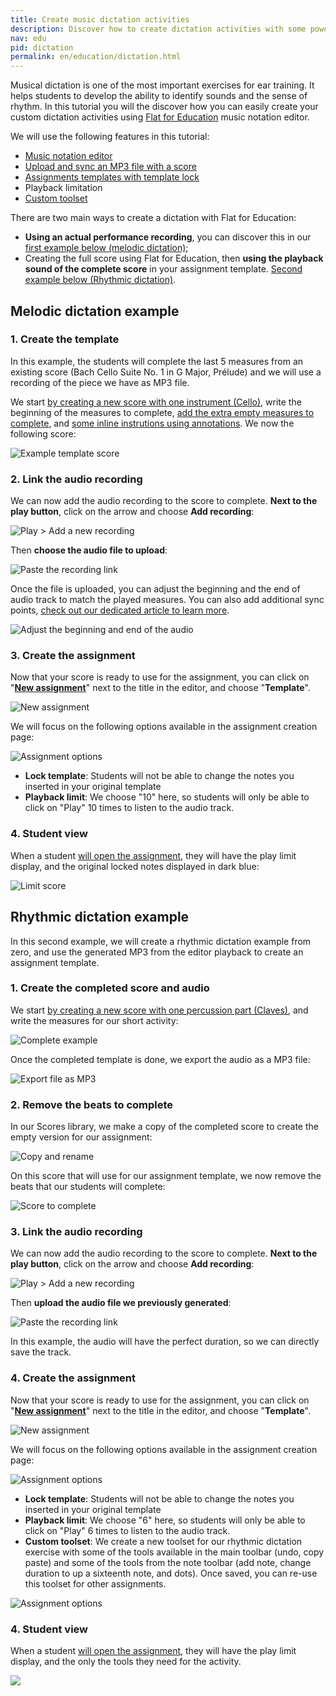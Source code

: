 ```yaml
---
title: Create music dictation activities
description: Discover how to create dictation activities with some powerful features available in Flat for Education
nav: edu
pid: dictation
permalink: en/education/dictation.html
---
```


Musical dictation is one of the most important exercises for ear training. It helps students to develop the ability to identify sounds and the sense of rhythm. In this tutorial you will the discover how you can easily create your custom dictation activities using [Flat for Education](https://flat.io/edu) music notation editor.

We will use the following features in this tutorial:

- [Music notation editor](/help/en/music-notation-software/)
- [Upload and sync an MP3 file with a score](/help/en/music-notation-software/synchronize-external-recording.html)
- [Assignments templates with template lock](help/en/education/templates.html)
- Playback limitation
- [Custom toolset](/help/en/education/toolset.html)

There are two main ways to create a dictation with Flat for Education:

- **Using an actual performance recording**, you can discover this in our [first example below (melodic dictation)](#melodic-dictation-example);
- Creating the full score using Flat for Education, then **using the playback sound of the complete score** in your assignment template. [Second example below (Rhythmic dictation)](#rhythmic-dictation-example).

## Melodic dictation example

### 1. Create the template

In this example, the students will complete the last 5 measures from an existing score (Bach Cello Suite No. 1 in G Major, Prélude) and we will use a recording of the piece we have as MP3 file.

We start [by creating a new score with one instrument (Cello)](/help/en/music-notation-software/create-your-first-music-score.html), write the beginning of the measures to complete, [add the extra empty measures to complete](/help/en/music-notation-software/addmeasure.html), and [some inline instrutions using annotations](/help/en/music-notation-software/annotation.html). We now the following score:

![Example template score](/help/assets/img/edu/dictation-score-bach.png)

### 2. Link the audio recording

We can now add the audio recording to the score to complete. **Next to the play button**, click on the arrow and choose **Add recording**:

![Play > Add a new recording](/help/assets/img/editor/recording-ddn-add.png)

Then **choose the audio file to upload**:

![Paste the recording link](/help/assets/img/editor/recording-link-add.png)

Once the file is uploaded, you can adjust the beginning and the end of audio track to match the played measures. You can also add additional sync points, [check out our dedicated article to learn more](/help/en/music-notation-software/synchronize-external-recording.html).

![Adjust the beginning and end of the audio](/help/assets/img/edu/dictation-score-bach-sync.png)

### 3. Create the assignment

Now that your score is ready to use for the assignment, you can click on "[**New assignment**](/help/en/education/assignments-activities.html)" next to the title in the editor, and choose "**Template**".

![New assignment](/help/assets/img/edu/dictation-score-bach-new-assignment.png)

We will focus on the following options available in the assignment creation page:

![Assignment options](/help/assets/img/edu/dictation-lock-play-limit.png)

* **Lock template**: Students will not be able to change the notes you inserted in your original template
* **Playback limit**: We choose "10" here, so students will only be able to click on "Play" 10 times to listen to the audio track.

### 4. Student view

When a student [will open the assignment](http://127.0.0.1:4000/help/en/education/student-view.html#work-on-an-assignment), they will have the play limit display, and the original locked notes displayed in dark blue:

![Limit score](/help/assets/img/edu/dictation-score-bach-play-limit.png)

## Rhythmic dictation example

In this second example, we will create a rhythmic dictation example from zero, and use the generated MP3 from the editor playback to create an assignment template.

### 1. Create the completed score and audio

We start [by creating a new score with one percussion part (Claves)](/help/en/music-notation-software/create-your-first-music-score.html), and write the measures for our short activity:

![Complete example](/help/assets/img/edu/dictation-score-rhythmic-full.png)

Once the completed template is done, we export the audio as a MP3 file:

![Export file as MP3](/help/assets/img/edu/dictation-score-rhythmic-export-mp3.png)

### 2. Remove the beats to complete

In our Scores library, we make a copy of the completed score to create the empty version for our assignment:

![Copy and rename](/help/assets/img/edu/dictation-score-rhythmic-rename.gif)

On this score that will use for our assignment template, we now remove the beats that our students will complete:

![Score to complete](/help/assets/img/edu/dictation-score-rhythmic-tocomplete.png)

### 3. Link the audio recording

We can now add the audio recording to the score to complete. **Next to the play button**, click on the arrow and choose **Add recording**:

![Play > Add a new recording](/help/assets/img/editor/recording-ddn-add.png)

Then **upload the audio file we previously generated**:

![Paste the recording link](/help/assets/img/editor/recording-link-add.png)

In this example, the audio will have the perfect duration, so we can directly save the track.

### 4. Create the assignment

Now that your score is ready to use for the assignment, you can click on "[**New assignment**](/help/en/education/assignments-activities.html)" next to the title in the editor, and choose "**Template**".

![New assignment](/help/assets/img/edu/dictation-score-bach-new-assignment.png)

We will focus on the following options available in the assignment creation page:

![Assignment options](/help/assets/img/edu/dictation-lock-play-limit-toolset.png)

* **Lock template**: Students will not be able to change the notes you inserted in your original template
* **Playback limit**: We choose "6" here, so students will only be able to click on "Play" 6 times to listen to the audio track.
* **Custom toolset**: We create a new toolset for our rhythmic dictation exercise with some of the tools available in the main toolbar (undo, copy paste) and some of the tools from the note toolbar (add note, change duration to up a sixteenth note, and dots). Once saved, you can re-use this toolset for other assignments.

![Assignment options](/help/assets/img/edu/dictation-score-rhythmic-toolset.png)

### 4. Student view

When a student [will open the assignment](http://127.0.0.1:4000/help/en/education/student-view.html#work-on-an-assignment), they will have the play limit display, and the only the tools they need for the activity.

![](/help/assets/img/edu/dictation-score-rhythmic-student.png)